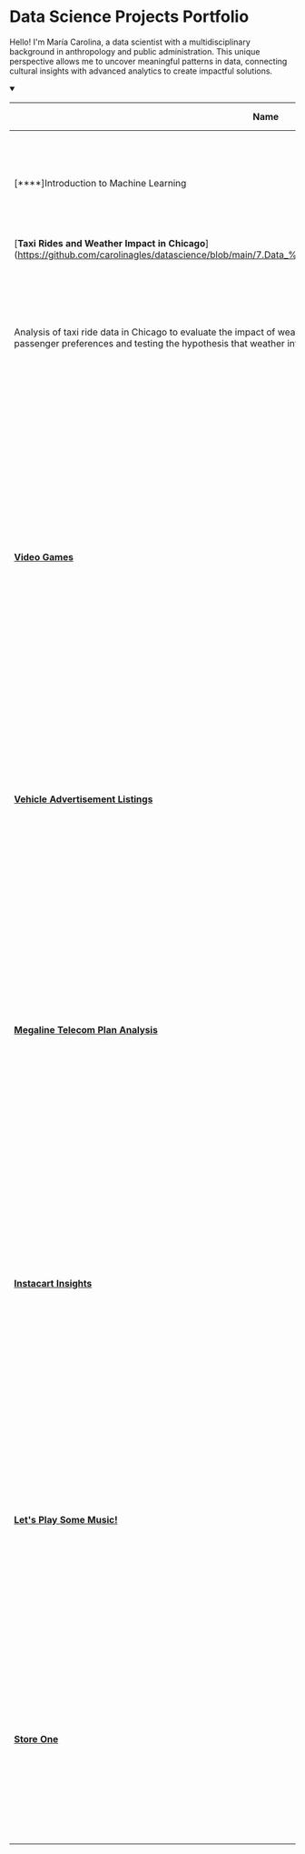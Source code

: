 <!DOCTYPE html>
<html lang="en">
<head>
    <meta charset="UTF-8">
    <meta name="viewport" content="width=device-width, initial-scale=1.0">
</head>
<body>
    <h1>Data Science Projects Portfolio</h1>
    <p>Hello! I'm María Carolina, a data scientist with a multidisciplinary background in anthropology and public administration. This unique perspective allows me to uncover meaningful patterns in data, connecting cultural insights with advanced analytics to create impactful solutions.</p>
     <details open>
<summary> </summary>

| Name                                | Project Description | Sprint Focus Description                                                                 |
|-------------------------------------|---------------------|-----------------------------------------------------------------------------------------|
| [****]Introduction to Machine Learning    |                     | **Introduction to Machine Learning**: basic machine learning concepts, training the first model, and regression.   |
| [**Taxi Rides and Weather Impact in Chicago**] (https://github.com/carolinagles/datascience/blob/main/7.Data_%20collection_%20and_storage_(SQL)/README.md) 
 | Analysis of taxi ride data in Chicago to evaluate the impact of weather conditions on ride durations, focusing on passenger preferences and testing the hypothesis that weather influences travel time.| **Data Collection and Storage**: Covers SQL basics and advanced features, PySpark, and relationships between tables. Includes a project. |
| [**Video Games**](https://github.com/carolinagles/datascience/blob/main/6.I_Python_and_Software_Engineering/games.ipynb) | Identifying patterns that determine a game's success to predict promising projects and optimize advertising strategies. The project tests hypotheses on whether the average user score differs between two main platforms (Xbox One and PC) and whether user scores vary between action and sports genres. `| **Integrated Project 1**: A project analyzing game sales data to identify success patterns and plan campaigns.    |
|[**Vehicle Advertisement Listings**](https://six-sprint.onrender.com/)| Python script for a Streamlit web application that enables users to explore a dataset of vehicle sales ads in the US, featuring interactive visualizations like histograms and scatter plots powered by Plotly Express. | **Software Development Tools**: Use of command line, Git, GitHub, and intermediate Python skills for software development. |
| [**Megaline Telecom Plan Analysis**](https://github.com/carolinagles/datascience/tree/main/4.Statistical_data_analysis)| Analysis of Megaline's prepaid telecom plans (Surf and Ultimate) to determine which plan generates more revenue by examining the usage patterns and spending behaviors of 500 customers, including demographics, usage statistics, and regional differences.| **Statistical Data Analysis**: Covers descriptive statistics, probability theory, and hypothesis testing. |
| [**Instacart Insights**](https://github.com/carolinagles/datascience/blob/main/3.Data_wrangling/instacart_notebook.ipynb)| A comprehensive analysis of customer orders and product trends on the Instacart platform, focusing on order patterns, popular products, and customer preferences to uncover actionable insights for business strategy and growth. | **Exploratory Data Analysis**: Focuses on reading, visualizing data, handling missing values, filtering, data types, and transformations. |
| [**Let's Play Some Music!**](https://github.com/carolinagles/datascience/blob/main/2.Basic_python_II/music_notebook.ipynb) | Analysis of music streaming data to explore and compare user behavior patterns between the cities of Springfield and Shelbyville, focusing on key differences in listening habits, preferences, and engagement across both locations. | **Working with Data in Python**: Covers dictionaries, functions, and using pandas for data manipulation. |
| [**Store One**](https://github.com/carolinagles/datascience/blob/main/1.Basic_python/ecommerce_notebook.ipynb) | This project involves analyzing and cleaning data collected by Store One, an e-commerce platform, to improve data quality and derive actionable insights for better decision-making and business strategy. | **Basic Python**: Strings, lists, tuples, and algorithms|

</details>
</body>
</html>
